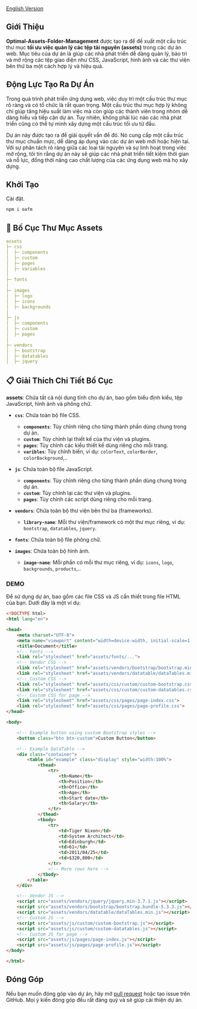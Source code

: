 [English Version](./README_en.md)

## Giới Thiệu

**Optimal-Assets-Folder-Management** được tạo ra để đề xuất một cấu trúc thư mục **tối ưu việc quản lý các tệp tài nguyên (assets)** trong các dự án web. Mục tiêu của dự án là giúp các nhà phát triển dễ dàng quản lý, bảo trì và mở rộng các tệp giao diện như CSS, JavaScript, hình ảnh và các thư viện bên thứ ba một cách hợp lý và hiệu quả.

## Động Lực Tạo Ra Dự Án

Trong quá trình phát triển ứng dụng web, việc duy trì một cấu trúc thư mục rõ ràng và có tổ chức là rất quan trọng. Một cấu trúc thư mục hợp lý không chỉ giúp tăng hiệu suất làm việc mà còn giúp các thành viên trong nhóm dễ dàng hiểu và tiếp cận dự án. Tuy nhiên, không phải lúc nào các nhà phát triển cũng có thể tự mình xây dựng một cấu trúc tối ưu từ đầu.

Dự án này được tạo ra để giải quyết vấn đề đó. Nó cung cấp một cấu trúc thư mục chuẩn mực, dễ dàng áp dụng vào các dự án web mới hoặc hiện tại. Với sự phân tách rõ ràng giữa các loại tài nguyên và sự linh hoạt trong việc mở rộng, tôi tin rằng dự án này sẽ giúp các nhà phát triển tiết kiệm thời gian và nỗ lực, đồng thời nâng cao chất lượng của các ứng dụng web mà họ xây dựng.

## Khởi Tạo

Cài đặt.

```bash
npm i oafm
```

## 📖 Bố Cục Thư Mục Assets

```yaml
assets
├─ css
│  ├─ components
│  ├─ custom
│  ├─ pages
│  ├─ variables
│
├─ fonts
│
├─ images
│  ├─ logo
│  ├─ icons
│  ├─ backgrounds
│
├─ js
│  ├─ components
│  ├─ custom
│  ├─ pages
│
├─ vendors
│  ├─ bootstrap
│  ├─ datatables
│  ├─ jquery
```

## 📋 Giải Thích Chi Tiết Bố Cục

**assets**: Chứa tất cả nội dung tĩnh cho dự án, bao gồm biểu định kiểu, tệp JavaScript, hình ảnh và phông chữ.

- **`css`**: Chứa toàn bộ file CSS.
  - **`components`**: Tùy chỉnh riêng cho từng thành phần dùng chung trong dự án.
  - **`custom`**: Tùy chỉnh lại thiết kế của thư viện và plugins.
  - **`pages`**: Tùy chỉnh các kiểu thiết kế dùng riêng cho mỗi trang.
  - **`varibles`**: Tùy chỉnh biến, ví dụ: `colorText`, `colorBorder`, `colorBackground`,..

- **`js`**: Chứa toàn bộ file JavaScript.
  - **`components`**: Tùy chỉnh riêng cho từng thành phần dùng chung trong dự án.
  - **`custom`**: Tùy chỉnh lại các thư viện và plugins.
  - **`pages`**: Tùy chỉnh các script dùng riêng cho mỗi trang.

- **`vendors`**: Chứa toàn bộ thư viện bên thứ ba (frameworks).
  - **`library-name`**: Mỗi thư viện/framework có một thư mục riêng, ví dụ: `bootstrap`, `datatables`, `jquery`.

- **`fonts`**: Chứa toàn bộ file phông chữ.

- **`images`**: Chứa toàn bộ hình ảnh.
  - **`image-name`**: Mỗi phần có mỗi thư mục riêng, ví dụ: `icons`, `logo`, `backgrounds`, `products`,..

### DEMO

Để sử dụng dự án, bao gồm các file CSS và JS cần thiết trong file HTML của bạn. Dưới đây là một ví dụ:

```html
<!DOCTYPE html>
<html lang="en">

<head>
    <meta charset="UTF-8">
    <meta name="viewport" content="width=device-width, initial-scale=1.0">
    <title>Document</title>
    <!-- Fonts -->
    <link rel="stylesheet" href="assets/fonts/...">
    <!-- Vendor CSS -->
    <link rel="stylesheet" href="assets/vendors/bootstrap/bootstrap.min-5.3.3.css">
    <link rel="stylesheet" href="assets/vendors/datatable/dataTables.min.css">
    <!-- Custom CSS -->
    <link rel="stylesheet" href="assets/css/custom/custom-bootstrap.css">
    <link rel="stylesheet" href="assets/css/custom/custom-datatables.css">
    <!-- Custom CSS for page -->
    <link rel="stylesheet" href="assets/css/pages/page-index.css">
    <link rel="stylesheet" href="assets/css/pages/page-profile.css">
</head>

<body>

    <!-- Example button using custom Bootstrap styles -->
    <button class="btn btn-custom">Custom Button</button>

    <!-- Example DataTable -->
    <div class="container">
        <table id="example" class="display" style="width:100%">
            <thead>
                <tr>
                    <th>Name</th>
                    <th>Position</th>
                    <th>Office</th>
                    <th>Age</th>
                    <th>Start date</th>
                    <th>Salary</th>
                </tr>
            </thead>
            <tbody>
                <tr>
                    <td>Tiger Nixon</td>
                    <td>System Architect</td>
                    <td>Edinburgh</td>
                    <td>61</td>
                    <td>2011/04/25</td>
                    <td>$320,800</td>
                </tr>
                <!-- More rows here -->
            </tbody>
        </table>
    </div>

    <!-- Vendor JS -->
    <script src="assets/vendors/jquery/jquery.min-3.7.1.js"></script>
    <script src="assets/vendors/bootstrap/bootstrap.bundle-5.3.3.js"></script>
    <script src="assets/vendors/datatable/dataTables.min.js"></script>
    <!-- Custom JS -->
    <script src="assets/js/custom/custom-bootstrap.js"></script>
    <script src="assets/js/custom/custom-datatables.js"></script>
    <!-- Custom JS for page -->
    <script src="assets/js/pages/page-index.js"></script>
    <script src="assets/js/pages/page-profile.js"></script>
</body>

</html>
```

## Đóng Góp

Nếu bạn muốn đóng góp vào dự án, hãy mở [pull request](https://github.com/HHiepz/Optimal-Assets-Folder-Management/pulls) hoặc tạo issue trên GitHub. Mọi ý kiến đóng góp đều rất đáng quý và sẽ giúp cải thiện dự án.
